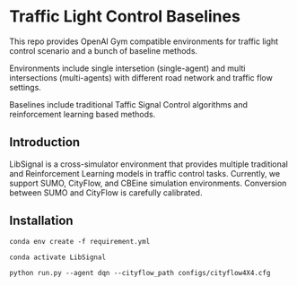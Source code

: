 # Traffic Light Control Baselines

This repo provides OpenAI Gym compatible environments for traffic light control scenario and a bunch of baseline methods. 

Environments include single intersetion (single-agent) and multi intersections (multi-agents) with different road network and traffic flow settings.

Baselines include traditional Taffic Signal Control algorithms and reinforcement learning based methods.

## Introduction

LibSignal is a cross-simulator environment that provides multiple traditional and Reinforcement Learning models in traffic control tasks. Currently, we support SUMO, CityFlow, and CBEine simulation environments. Conversion between SUMO and CityFlow is carefully calibrated.

## Installation

```
conda env create -f requirement.yml

conda activate LibSignal

python run.py --agent dqn --cityflow_path configs/cityflow4X4.cfg
```
